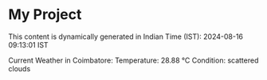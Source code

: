 # My Project

This content is dynamically generated in Indian Time (IST): 2024-08-16 09:13:01 IST


Current Weather in Coimbatore:
Temperature: 28.88 °C
Condition: scattered clouds
